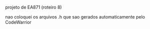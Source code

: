 projeto de EA871 (roteiro 8)

nao coloquei os arquivos .h que sao gerados automaticamente pelo CodeWarrior
